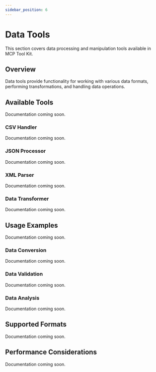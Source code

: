 ```yaml
---
sidebar_position: 6
---
```


# Data Tools

This section covers data processing and manipulation tools available in MCP Tool Kit.

## Overview

Data tools provide functionality for working with various data formats, performing transformations, and handling data operations.

## Available Tools

Documentation coming soon.

### CSV Handler

Documentation coming soon.

### JSON Processor

Documentation coming soon.

### XML Parser

Documentation coming soon.

### Data Transformer

Documentation coming soon.

## Usage Examples

Documentation coming soon.

### Data Conversion

Documentation coming soon.

### Data Validation

Documentation coming soon.

### Data Analysis

Documentation coming soon.

## Supported Formats

Documentation coming soon.

## Performance Considerations

Documentation coming soon.